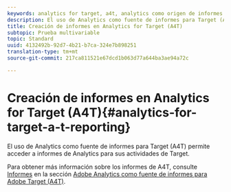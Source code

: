 ```yaml
---
keywords: analytics for target, a4t, analytics como origen de informes
description: El uso de Analytics como fuente de informes para Target (A4T) permite acceder a informes de Analytics para sus actividades de Target.
title: Creación de informes en Analytics for Target (A4T)
subtopic: Prueba multivariable
topic: Standard
uuid: 4132492b-92d7-4b21-b7ca-324e7b898251
translation-type: tm+mt
source-git-commit: 217ca811521e67dcd1b063d77a644ba3ae94a72c

---
```



# Creación de informes en Analytics for Target (A4T){#analytics-for-target-a-t-reporting}

El uso de Analytics como fuente de informes para Target (A4T) permite acceder a informes de Analytics para sus actividades de Target.

Para obtener más información sobre los informes de A4T, consulte [Informes](../c-integrating-target-with-mac/a4t/reporting.md#concept_716AF8D545AD404EAAEE99A6DB7B9483) en la sección [Adobe Analytics como fuente de informes para Adobe Target (A4T)](../c-integrating-target-with-mac/a4t/a4t.md#concept_7540C8C04259434AB6EE33B09F47A1DE).
